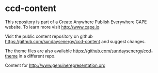 ccd-content
===========

This repository is part of a Create Anywhere Publish Everywhere CAPE website. To learn more visit http://www.cape.io

Visit the public content repository on github https://github.com/sundaysenergy/ccd-content and suggest changes.

The theme files are also available https://github.com/sundaysenergy/ccd-theme in a different repo.

Content for http://www.genuinerepresentation.org
